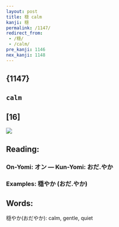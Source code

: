 ```yaml
---
layout: post
title: 穏 calm
kanji: 穏
permalink: /1147/
redirect_from:
 - /穏/
 - /calm/
pre_kanji: 1146
nex_kanji: 1148
---
```


## {1147}

## `calm`

## [16]

<div class="stroke"><img src="E7A98F.png" /></div>

## Reading:

### On-Yomi: オン &mdash; Kun-Yomi: おだ.やか

### Examples: 穏やか (おだ.やか)

## Words:

穏やか(おだやか): calm, gentle, quiet

